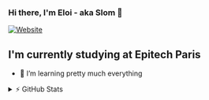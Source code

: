 ### Hi there, I'm Eloi - aka Slom 👋

[![Website](https://img.shields.io/badge/LinkedIn-blue?style=flat&logo=linkedin&labelColor=blue)](https://www.linkedin.com/in/eloi-richou/)

## I'm currently studying at Epitech Paris

- 🌱 I’m learning pretty much everything 

<details>
  <summary> ⚡ GitHub Stats</summary>
<img align="left" alt="Language Stats" src="https://github-readme-stats.anuraghazra1.vercel.app/api/top-langs/?username=Sl0m&count_private=true&show_icons=true&theme=dark" />
<img align="left" alt="Stats" src="https://github-readme-stats.vercel.app/api?username=Sl0m&count_private=true&show_icons=true&layout=compact&theme=dark" />
</details>
